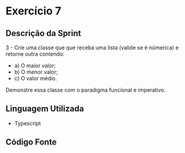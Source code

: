 # Exercício 7

## Descrição da Sprint

3 - Crie uma classe que que receba uma lista (valide se é númerica) e retorne outra contendo:
- a) O maior valor;
- b) O menor valor;
- c) O valor médio.

Demonstre essa classe com o paradigma funcional e imperativo.

## Linguagem Utilizada

- Typescript

## Código Fonte
